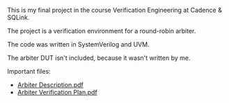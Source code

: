 This is my final project in the course Verification Engineering at Cadence & SQLink.

The project is a verification environment for a round-robin arbiter.

The code was written in SystemVerilog and UVM.

The arbiter DUT isn't included, because it wasn't written by me.

Important files:
* [Arbiter Description.pdf](Arbiter%20Description.pdf)
* [Arbiter Verification Plan.pdf](Arbiter%20Verification%20Plan.pdf)
